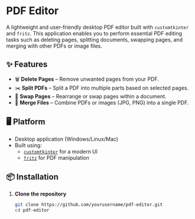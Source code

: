 # PDF Editor

A lightweight and user-friendly desktop PDF editor built with `customtkinter` and `fritz`. This application enables you to perform essential PDF editing tasks such as deleting pages, splitting documents, swapping pages, and merging with other PDFs or image files.

## ✨ Features

- 🗑️ **Delete Pages** – Remove unwanted pages from your PDF.
- ✂️ **Split PDFs** – Split a PDF into multiple parts based on selected pages.
- 🔄 **Swap Pages** – Rearrange or swap pages within a document.
- 🔗 **Merge Files** – Combine PDFs or images (JPG, PNG) into a single PDF.

## 🖥️ Platform

- Desktop application (Windows/Linux/Mac)
- Built using:
  - [`customtkinter`](https://github.com/TomSchimansky/CustomTkinter) for a modern UI
  - [`fritz`](https://pypi.org/project/fritz/) for PDF manipulation

## 📦 Installation

1. **Clone the repository**

   ```bash
   git clone https://github.com/yourusername/pdf-editor.git
   cd pdf-editor
